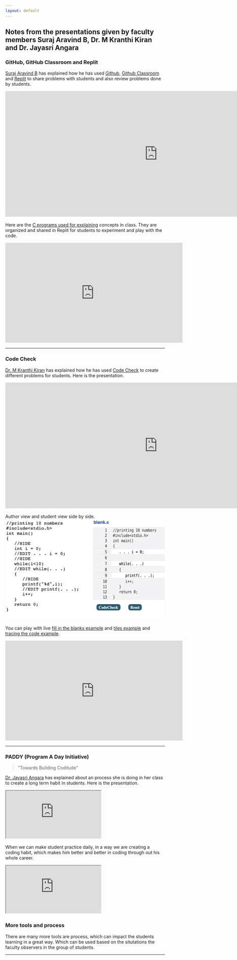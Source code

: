 ```yaml
---
layout: default
---
```


## Notes from the presentations given by faculty members Suraj Aravind B, Dr. M Kranthi Kiran and Dr. Jayasri Angara

### GitHub, GitHub Classroom and Replit

[Suraj Aravind B](https://vspgitcse.gitam.edu/faculty/profile/120035) has explained how he has used [Github](https://github.com), [Github Classroom](https://classroom.github.com) and [Replit](https://replit.com/@sbollapr) to share problems with students and also review problems done by students.

<iframe src="https://docs.google.com/presentation/d/e/2PACX-1vRbgPK5TBbyAhZ64RlK64NpmdVG2C3-MyDm2alQnwSV7D3wCgiLMkouAlGm-5sT2xe1vXYfQzzFfkyy/embed?start=true&loop=true&delayms=3000" frameborder="0" width="960" height="396" allowfullscreen="true" mozallowfullscreen="true" webkitallowfullscreen="true"></iframe>


Here are the [C programs used for explaining](https://replit.com/@sbollapr) concepts in class. They are organized and shared in Replit for students to experiment and play with the code.
 
<iframe width="560" height="315" src="https://www.youtube.com/embed/3b-bKEpR9W8" title="YouTube video player" frameborder="0" allow="accelerometer; autoplay; clipboard-write; encrypted-media; gyroscope; picture-in-picture" allowfullscreen></iframe>
<hr>

### Code Check

[Dr. M Kranthi Kiran](https://vspgitcse.gitam.edu/faculty/profile/500621) has explained how he has used [Code Check](https://codecheck.io/) to create different problems for students. Here is the presentation.

<iframe src="https://docs.google.com/presentation/d/e/2PACX-1vS3kSQVCDct5kKlEl5RwmLna7yI7e5W330j7w-i965EGQb5AJdAreSjLQXPHeUrr40D-VtlWkajFk8K/embed?start=true&loop=true&delayms=3000" frameborder="0" width="960" height="396" allowfullscreen="true" mozallowfullscreen="true" webkitallowfullscreen="true"></iframe>

<br>

Author view and student view side by side.
<img src="images/codecheck_eg.jpg" alt="Fill in the blanks">

You can play with live [fill in the blanks example](https://codecheck.io/files/2202040949a791qhz48fsfhvn8vxn0qwsju)
and [tiles example](https://codecheck.io/files/21122706043bpx7hnbs6x003o0o19bksfp2) and [tracing the code example](https://gitam-2021.github.io/trace/loop-walkthrough-1.xhtml).
 
<iframe width="560" height="315" src="https://www.youtube.com/embed/dJNBoJqWw24" title="YouTube video player" frameborder="0" allow="accelerometer; autoplay; clipboard-write; encrypted-media; gyroscope; picture-in-picture" allowfullscreen></iframe>
<hr>

### PADDY (Program A Day Initiative)
> "Towards Building Coditude"

[Dr. Jayasri Angara](https://vspgitcse.gitam.edu/Faculty) has explained about an process she is doing in her class to create a long term habit in students. Here is the presentation.

<div class="responsive-google-slides">
    <iframe src="https://docs.google.com/presentation/d/e/2PACX-1vT3_zaMF0YHP7dTBrVXAtGOtmD8f4wd2zQtysIA0NZrmgfuhRGY2T1aTdirHotSqLsXCGHh2Y6TszKV/embed?start=true&loop=true&delayms=3000&rm=minimal" allowfullscreen="true" mozallowfullscreen="true" webkitallowfullscreen="true" ></iframe>
</div>

When we can make student practice daily, in a way we are creating a coding habit, which makes him better and better in coding through out his whole career.  

<div class="video-container">
    <iframe class="video" src="https://www.youtube.com/embed/gxxeTnlB94Q" title="PADDY (Program A Day Initiative)" allowfullscreen></iframe>
</div>

### More tools and process
There are many more tools are process, which can impact the students learning in a great way. Which can be used based on the situtations the faculty observers in the group of students.


<hr>

